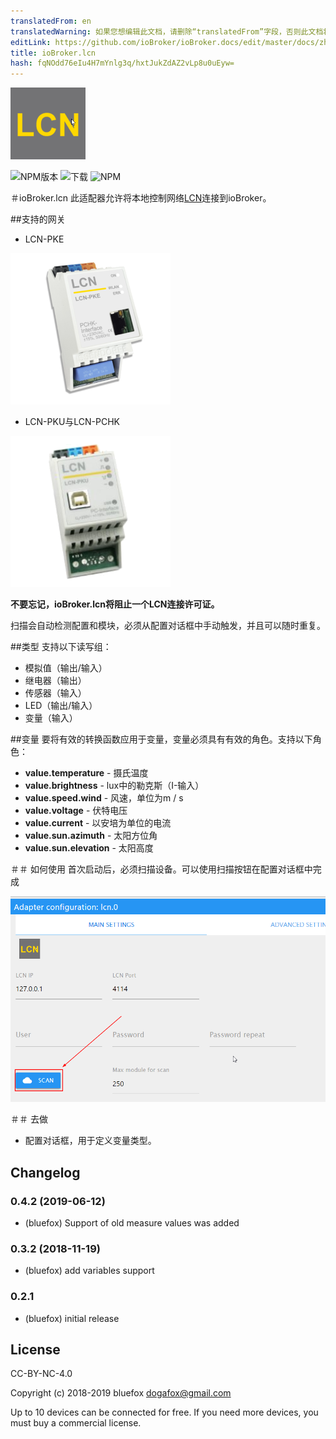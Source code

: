 ```yaml
---
translatedFrom: en
translatedWarning: 如果您想编辑此文档，请删除“translatedFrom”字段，否则此文档将再次自动翻译
editLink: https://github.com/ioBroker/ioBroker.docs/edit/master/docs/zh-cn/adapterref/iobroker.lcn/README.md
title: ioBroker.lcn
hash: fqNOdd76eIu4H7mYnlg3q/hxtJukZdAZ2vLp8u0uEyw=
---
```

![商标](../../../en/adapterref/iobroker.lcn/admin/lcn.png)

![NPM版本](http://img.shields.io/npm/v/iobroker.lcn.svg)
![下载](https://img.shields.io/npm/dm/iobroker.lcn.svg)
![NPM](https://nodei.co/npm/iobroker.lcn.png?downloads=true)

＃ioBroker.lcn
此适配器允许将本地控制网络[LCN](https://www.lcn.eu/)连接到ioBroker。

##支持的网关
 -  LCN-PKE

![PKE](../../../en/adapterref/iobroker.lcn/img/lcn-pke.png)

 -  LCN-PKU与LCN-PCHK

![PKE](../../../en/adapterref/iobroker.lcn/img/lcn-pku.png)

**不要忘记，ioBroker.lcn将阻止一个LCN连接许可证。**

扫描会自动检测配置和模块，必须从配置对话框中手动触发，并且可以随时重复。

##类型
支持以下读写组：

 - 模拟值（输出/输入）
 - 继电器（输出）
 - 传感器（输入）
 -  LED（输出/输入）
 - 变量（输入）

##变量
要将有效的转换函数应用于变量，变量必须具有有效的角色。支持以下角色：

 - **value.temperature** - 摄氏温度
 - **value.brightness** - lux中的勒克斯（I-输入）
 - **value.speed.wind** - 风速，单位为m / s
 - **value.voltage** - 伏特电压
 - **value.current** - 以安培为单位的电流
 - **value.sun.azimuth** - 太阳方位角
 - **value.sun.elevation** - 太阳高度

＃＃ 如何使用
首次启动后，必须扫描设备。可以使用扫描按钮在配置对话框中完成

![扫描](../../../en/adapterref/iobroker.lcn/img/scanButton.png)

＃＃ 去做
 - 配置对话框，用于定义变量类型。

## Changelog

### 0.4.2 (2019-06-12)
* (bluefox) Support of old measure values was added

### 0.3.2 (2018-11-19)
* (bluefox) add variables support

### 0.2.1
* (bluefox) initial release

## License
CC-BY-NC-4.0

Copyright (c) 2018-2019 bluefox <dogafox@gmail.com>

Up to 10 devices can be connected for free. If you need more devices, you must buy a commercial license.